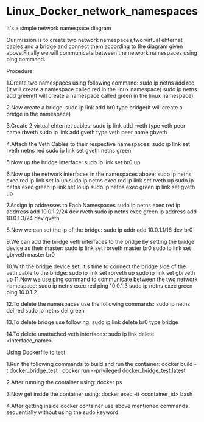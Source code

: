 # Linux_Docker_network_namespaces
It's a simple network namespace diagram

Our mission is to create two network namespaces,two virtual ehternat cables and a bridge and connect them according to the diagram 
given above.Finally we will communicate between the network namespaces using ping command.

Procedure:

1.Create two namespaces using following command:
   sudo ip netns add red (It will create a namespace called red in the linux namespace)
   sudo ip netns add green(It will create a namespace called green in the linux namespace)

2.Now create a bridge:
   sudo ip link add br0 type bridge(It will create a bridge in the namespace)

3.Create 2 virtual ehternet cables:
   sudo ip link add rveth type veth peer name rbveth
   sudo ip link add gveth type veth peer name gbveth

4.Attach the Veth Cables to their respective namespaces:
   sudo ip link set rveth netns red
   sudo ip link set gveth netns green

5.Now up the bridge interface:
   sudo ip link set br0 up 


6.Now up the network interfaces in the namespaces above:
   sudo ip netns exec red ip link set lo up
   sudo ip netns exec red ip link set rveth up
   sudo ip netns exec green ip link set lo up
   sudo ip netns exec green ip link set gveth up

7.Assign ip addresses to Each Namespaces
   sudo ip netns exec red ip addrress add 10.0.1.2/24 dev rveth
   sudo ip netns exec green ip address add 10.0.1.3/24 dev gveth
  
8.Now we can set the ip of the bridge:
   sudo ip addr add 10.0.1.1/16 dev br0

9.We can add the bridge veth interfaces to the bridge by setting the bridge device as their master:
   sudo ip link set rbrveth master br0
   sudo ip link set gbrveth master br0

10.With the bridge device set, it's time to connect the bridge side of the veth cable to the bridge:
    sudo ip link set rbrveth up
    sudo ip link set gbrveth up
11.Now we use ping command to communicate between the two network namespace:
    sudo ip netns exec red ping 10.0.1.3
    sudo ip netns exec green ping 10.0.1.2

12.To delete the namespaces use the following commands:
    sudo ip netns del red
    sudo ip netns del green

13.To delete bridge use following:
    sudo ip link delete br0 type bridge

14.To delete unattached veth interfaces:
    sudo ip link delete <interface_name>
    
Using Dockerfile to test

1.Run the following commands to build and run the container:
   docker build -t docker_bridge_test .
   docker run --privileged docker_bridge_test:latest
   
2.After running the container using:
   docker ps

3.Now get inside the container using:
   docker exec -it <container_id> bash

4.After getting inside docker container use above mentioned commands sequentially without using the sudo keyword
